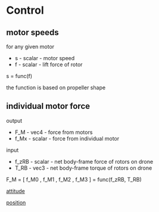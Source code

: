 # Control

## motor speeds

for any given motor

- s - scalar - motor speed
- f - scalar - lift force of rotor

s = func(f)

the function is based on propeller shape

## individual motor force

output

- F\_M - vec4 - force from motors
- f\_Mx - scalar - force from individual motor

input

- f\_zRB - scalar - net body-frame force of rotors on drone
- T\_RB - vec3 - net body-frame torque of rotors on drone

F\_M = [ f\_M0 , f\_M1 , f\_M2 , f\_M3 ] = func(f\_zRB, T\_RB)

[attitude](attitude/attitude.md)

[position](position/position.md)

